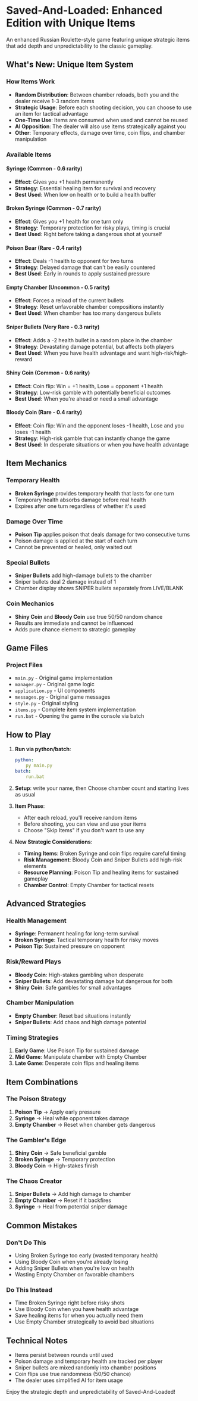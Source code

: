# Saved-And-Loaded: Enhanced Edition with Unique Items

An enhanced Russian Roulette-style game featuring unique strategic items that add depth and unpredictability to the classic gameplay.

## What's New: Unique Item System

### How Items Work

- **Random Distribution**: Between chamber reloads, both you and the dealer receive 1-3 random items
- **Strategic Usage**: Before each shooting decision, you can choose to use an item for tactical advantage
- **One-Time Use**: Items are consumed when used and cannot be reused
- **AI Opposition**: The dealer will also use items strategically against you
- **Other**: Temporary effects, damage over time, coin flips, and chamber manipulation

### Available Items

#### **Syringe** (Common - 0.6 rarity)

- **Effect**: Gives you +1 health permanently
- **Strategy**: Essential healing item for survival and recovery
- **Best Used**: When low on health or to build a health buffer

#### **Broken Syringe** (Common - 0.7 rarity)

- **Effect**: Gives you +1 health for one turn only
- **Strategy**: Temporary protection for risky plays, timing is crucial
- **Best Used**: Right before taking a dangerous shot at yourself

#### **Poison Bear** (Rare - 0.4 rarity)

- **Effect**: Deals -1 health to opponent for two turns
- **Strategy**: Delayed damage that can't be easily countered
- **Best Used**: Early in rounds to apply sustained pressure

#### **Empty Chamber** (Uncommon - 0.5 rarity)

- **Effect**: Forces a reload of the current bullets
- **Strategy**: Reset unfavorable chamber compositions instantly
- **Best Used**: When chamber has too many dangerous bullets

#### **Sniper Bullets** (Very Rare - 0.3 rarity)

- **Effect**: Adds a -2 health bullet in a random place in the chamber
- **Strategy**: Devastating damage potential, but affects both players
- **Best Used**: When you have health advantage and want high-risk/high-reward

#### **Shiny Coin** (Common - 0.6 rarity)

- **Effect**: Coin flip: Win = +1 health, Lose = opponent +1 health
- **Strategy**: Low-risk gamble with potentially beneficial outcomes
- **Best Used**: When you're ahead or need a small advantage

#### **Bloody Coin** (Rare - 0.4 rarity)

- **Effect**: Coin flip: Win and the opponent loses -1 health, Lose and you loses -1 health
- **Strategy**: High-risk gamble that can instantly change the game
- **Best Used**: In desperate situations or when you have health advantage

## Item Mechanics

### Temporary Health

- **Broken Syringe** provides temporary health that lasts for one turn
- Temporary health absorbs damage before real health
- Expires after one turn regardless of whether it's used

### Damage Over Time

- **Poison Tip** applies poison that deals damage for two consecutive turns
- Poison damage is applied at the start of each turn
- Cannot be prevented or healed, only waited out

### Special Bullets

- **Sniper Bullets** add high-damage bullets to the chamber
- Sniper bullets deal 2 damage instead of 1
- Chamber display shows SNIPER bullets separately from LIVE/BLANK

### Coin Mechanics

- **Shiny Coin** and **Bloody Coin** use true 50/50 random chance
- Results are immediate and cannot be influenced
- Adds pure chance element to strategic gameplay

## Game Files

### Project Files

- `main.py` - Original game implementation
- `manager.py` - Original game logic
- `application.py` - UI components
- `messages.py` - Original game messages
- `style.py` - Original styling
- `items.py` - Complete item system implementation
- `run.bat` - Opening the game in the console via batch

## How to Play

1. **Run via python/batch**:

   ```yaml
   python:
       py main.py
   batch:
       run.bat
   ```
2. **Setup**: write your name, then Choose chamber count and starting lives as usual
3. **Item Phase**:

   - After each reload, you'll receive random items
   - Before shooting, you can view and use your items
   - Choose "Skip Items" if you don't want to use any
4. **New Strategic Considerations**:

   - **Timing Items**: Broken Syringe and coin flips require careful timing
   - **Risk Management**: Bloody Coin and Sniper Bullets add high-risk elements
   - **Resource Planning**: Poison Tip and healing items for sustained gameplay
   - **Chamber Control**: Empty Chamber for tactical resets

## Advanced Strategies

### Health Management

- **Syringe**: Permanent healing for long-term survival
- **Broken Syringe**: Tactical temporary health for risky moves
- **Poison Tip**: Sustained pressure on opponent

### Risk/Reward Plays

- **Bloody Coin**: High-stakes gambling when desperate
- **Sniper Bullets**: Add devastating damage but dangerous for both
- **Shiny Coin**: Safe gambles for small advantages

### Chamber Manipulation

- **Empty Chamber**: Reset bad situations instantly
- **Sniper Bullets**: Add chaos and high damage potential

### Timing Strategies

1. **Early Game**: Use Poison Tip for sustained damage
2. **Mid Game**: Manipulate chamber with Empty Chamber
3. **Late Game**: Desperate coin flips and healing items

## Item Combinations

### The Poison Strategy

1. **Poison Tip** -> Apply early pressure
2. **Syringe** -> Heal while opponent takes damage
3. **Empty Chamber** -> Reset when chamber gets dangerous

### The Gambler's Edge

1. **Shiny Coin** -> Safe beneficial gamble
2. **Broken Syringe** -> Temporary protection
3. **Bloody Coin** -> High-stakes finish

### The Chaos Creator

1. **Sniper Bullets** -> Add high damage to chamber
2. **Empty Chamber** -> Reset if it backfires
3. **Syringe** -> Heal from potential sniper damage

## Common Mistakes

### Don't Do This

- Using Broken Syringe too early (wasted temporary health)
- Using Bloody Coin when you're already losing
- Adding Sniper Bullets when you're low on health
- Wasting Empty Chamber on favorable chambers

### Do This Instead

- Time Broken Syringe right before risky shots
- Use Bloody Coin when you have health advantage
- Save healing items for when you actually need them
- Use Empty Chamber strategically to avoid bad situations

## Technical Notes

- Items persist between rounds until used
- Poison damage and temporary health are tracked per player
- Sniper bullets are mixed randomly into chamber positions
- Coin flips use true randomness (50/50 chance)
- The dealer uses simplified AI for item usage

Enjoy the strategic depth and unpredictability of Saved-And-Loaded!
